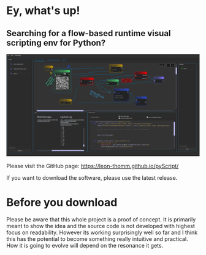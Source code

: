 # Ey, what's up!
## Searching for a flow-based runtime visual scripting env for Python?

![](/docs/resources/images/pyScript14.PNG)

Please visit the GitHub page: https://leon-thomm.github.io/pyScript/

If you want to download the software, please use the latest release.

# Before you download

<aside class="warning">
Please be aware that this whole project is a proof of concept. It is primarily meant to show the idea and the source code is not developed with highest focus on readability. However its working surprisingly well so far and I think this has the potential to become something really intuitive and practical. How it is going to evolve will depend on the resonance it gets.
</aside>
